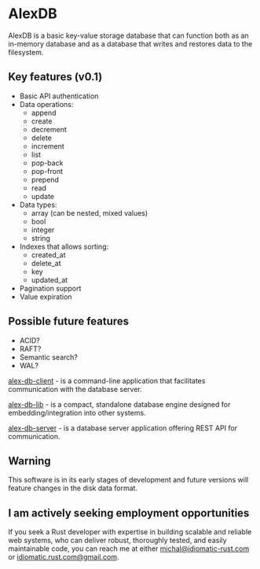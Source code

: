 # AlexDB

AlexDB is a basic key-value storage database that can function both as an in-memory database and as a database that writes and restores data to the filesystem.

## Key features (v0.1)

- Basic API authentication
- Data operations:
  - append
  - create
  - decrement
  - delete
  - increment
  - list
  - pop-back
  - pop-front
  - prepend
  - read
  - update
- Data types:
  - array (can be nested, mixed values)
  - bool
  - integer
  - string
- Indexes that allows sorting:
  - created_at
  - delete_at
  - key
  - updated_at
- Pagination support
- Value expiration

## Possible future features

- ACID?
- RAFT?
- Semantic search?
- WAL?

[alex-db-client](alex-db-client) - is a command-line application that facilitates communication with the database server.

[alex-db-lib](alex-db-lib) - is a compact, standalone database engine designed for embedding/integration into other systems.

[alex-db-server](alex-db-server) - is a database server application offering REST API for communication.

## Warning

This software is in its early stages of development and future versions will feature changes in the disk data format.

## I am actively seeking employment opportunities

If you seek a Rust developer with expertise in building scalable and reliable web systems, who can deliver robust, thoroughly tested, and easily maintainable code, you can reach me at either michal@idiomatic-rust.com or idiomatic.rust.com@gmail.com.
